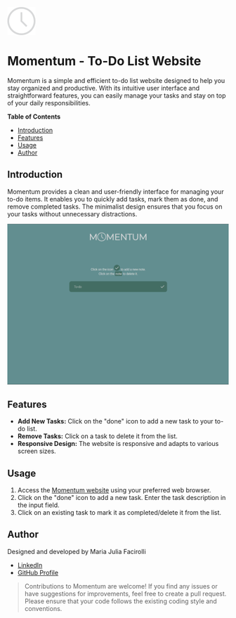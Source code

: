 ![Momentum Logo](./src/images/clock.png) 
# Momentum - To-Do List Website 
Momentum is a simple and efficient to-do list website designed to help you stay organized and productive. With its intuitive user interface and straightforward features, you can easily manage your tasks and stay on top of your daily responsibilities.

 **Table of Contents**
- [Introduction](#introduction)
- [Features](#features)
- [Usage](#usage)
- [Author](#author)

## Introduction

Momentum provides a clean and user-friendly interface for managing your to-do items. It enables you to quickly add tasks, mark them as done, and remove completed tasks. The minimalist design ensures that you focus on your tasks without unnecessary distractions.

![Momentum Layout](./src/images/screenshot.png) 

## Features

- **Add New Tasks:** Click on the "done" icon to add a new task to your to-do list.
- **Remove Tasks:** Click on a task to delete it from the list.
- **Responsive Design:** The website is responsive and adapts to various screen sizes.

## Usage

1. Access the [Momentum website](https://majufacirolli.github.io/momentum/) using your preferred web browser.
2. Click on the "done" icon to add a new task. Enter the task description in the input field.
3. Click on an existing task to mark it as completed/delete it from the list.

## Author

Designed and developed by Maria Julia Facirolli
- [LinkedIn](https://www.linkedin.com/in/mariajuliafacirolli/)
- [GitHub Profile](https://github.com/MajuFacirolli)

> Contributions to Momentum are welcome! If you find any issues or have suggestions for improvements, feel free to create a pull request. Please ensure that your code follows the existing coding style and conventions.
